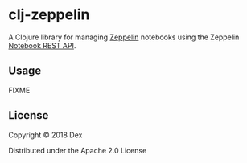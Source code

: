 # clj-zeppelin

A Clojure library for managing [Zeppelin](https://zeppelin.apache.org) notebooks using the Zeppelin [Notebook REST API](https://zeppelin.apache.org/docs/0.8.0/usage/rest_api/notebook.html).

## Usage

FIXME

## License

Copyright © 2018 Dex

Distributed under the Apache 2.0 License
